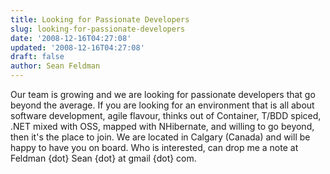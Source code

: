```yaml
---
title: Looking for Passionate Developers
slug: looking-for-passionate-developers
date: '2008-12-16T04:27:08'
updated: '2008-12-16T04:27:08'
draft: false
author: Sean Feldman
---
```

<p>Our team is growing and we are looking for passionate developers that go beyond the average. If you are looking for an environment that is all about software development, agile flavour, thinks out of Container, T/BDD spiced, .NET mixed with OSS, mapped with NHibernate, and willing to go beyond, then it's the place to join. We are located in Calgary (Canada) and will be happy to have you on board. Who is interested, can drop me a note at Feldman {dot} Sean {dot} at gmail {dot} com.</p>
